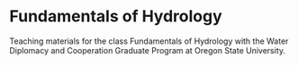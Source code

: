 # Fundamentals of Hydrology
Teaching materials for the class Fundamentals of Hydrology with the Water Diplomacy and Cooperation Graduate Program at Oregon State University.
